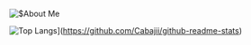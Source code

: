 ![$About Me](https://github-readme-stats.vercel.app/api?username=Cabajii&show_icons=true&theme=radical)

![Top Langs](https://github-readme-stats.vercel.app/api/top-langs/?username=Cabajii)](https://github.com/Cabajii/github-readme-stats)

